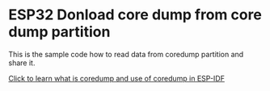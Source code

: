 # ESP32 Donload core dump from core dump partition
This is the sample code how to read data from coredump partition and share it.

[Click to learn what is coredump and use of coredump in ESP-IDF](https://medium.com/@markevens36/esp-idf-core-dump-on-the-uart-store-to-flash-and-send-to-a-server-f84064d1af6f) 

